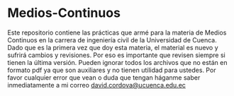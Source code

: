 # Medios-Continuos
Este repositorio contiene las prácticas que armé para la materia de Medios Continuos en la carrera de ingeniería civil de la Universidad de Cuenca.
Dado que es la primera vez que doy esta materia, el material es nuevo y sufrirá cambios y revisiones. Por eso es importante que revisen siempre  si tienen la última versión.
Pueden ignorar todos los archivos que no están en formato pdf ya que son auxiliares y no tienen utilidad para ustedes.
Por favor cualquier error que vean o duda que tengan háganme saber inmediatamente a mi correo david.cordova@ucuenca.edu.ec
